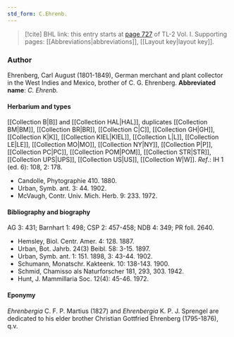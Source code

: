 ```yaml
---
std_form: C.Ehrenb.
---
```


> [!cite] BHL link: this entry starts at [page 727](https://www.biodiversitylibrary.org/page/33120858) of TL-2 Vol. I.
> Supporting pages: [[Abbreviations|abbreviations]], [[Layout key|layout key]].

### Author

Ehrenberg, Carl August (1801-1849), German merchant and plant collector in the West Indies and Mexico, brother of C. G. Ehrenberg. 
**Abbreviated name**: *C. Ehrenb.*

#### Herbarium and types

[[Collection B|B]] and [[Collection HAL|HAL]], duplicates [[Collection BM|BM]], [[Collection BR|BR]], [[Collection C|C]], [[Collection GH|GH]], [[Collection K|K]], [[Collection KIEL|KIEL]], [[Collection L|L]], [[Collection LE|LE]], [[Collection MO|MO]], [[Collection NY|NY]], [[Collection P|P]], [[Collection PC|PC]], [[Collection POM|POM]], [[Collection STR|STR]], [[Collection UPS|UPS]], [[Collection US|US]], [[Collection W|W]].
*Ref*.: IH 1 (ed. 6): 108, 2: 178.
- Candolle, Phytographie 410. 1880.
- Urban, Symb. ant. 3: 44. 1902.
- McVaugh, Contr. Univ. Mich. Herb. 9: 233. 1972.

#### Bibliography and biography

AG 3: 431; Barnhart 1: 498; CSP 2: 457-458; NDB 4: 349; PR foll. 2640.
- Hemsley, Biol. Centr. Amer. 4: 128. 1887.
- Urban, Bot. Jahrb. 24(3) Beibl. 58: 3-15. 1897.
- Urban, Symb. ant. 1: 151. 1898, 3: 43-44. 1902.
- Schumann, Monatschr. Kakteenk. 10: 138-143. 1900.
- Schmid, Chamisso als Naturforscher 181, 293, 303. 1942.
- Hunt, J. Mammillaria Soc. 12(4): 45-46. 1972.

#### Eponymy

*Ehrenbergia* C. F. P. Martius (1827) and *Ehrenbergia* K. P. J. Sprengel are dedicated to his elder brother Christian Gottfried Ehrenberg (1795-1876), q.v.

